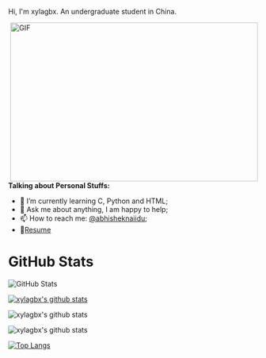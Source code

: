 Hi, I'm xylagbx. An undergraduate student in China.

  <img align="right" alt="GIF" src="https://github.com/abhisheknaiidu/abhisheknaiidu/blob/master/code.gif?raw=true" width="500" height="320" />
  
**Talking about Personal Stuffs:**

- 🌱 I’m currently learning C, Python and HTML; 
- 💬 Ask me about anything, I am happy to help;
- 📫 How to reach me: [@abhisheknaiidu](https://twitter.com/abhisheknaiidu);
- 📝[Resume](https://drive.google.com/file/d/10GKdScol1BXsMQmSVO30rswZ8lqkakmy/view)

<h1>GitHub Stats</h1>
<p><img src="https://github-readme-stats.vercel.app/api?username=xylagbx;show_icons=true" alt="GitHub Stats"></p>

[![xylagbx's github stats](https://github-readme-stats.vercel.app/api?username=xylagbx)](https://github.com/anuraghazra/github-readme-stats)

![xylagbx's github stats](https://github-readme-stats.vercel.app/api?username=xylagbx&show_icons=true)

![xylagbx's github stats](https://github-readme-stats.vercel.app/api?username=xylagbx&show_icons=true&theme=radical)

[![Top Langs](https://github-readme-stats.vercel.app/api/top-langs/?username=xylagbx&layout=compact)](https://github.com/anuraghazra/github-readme-stats)

